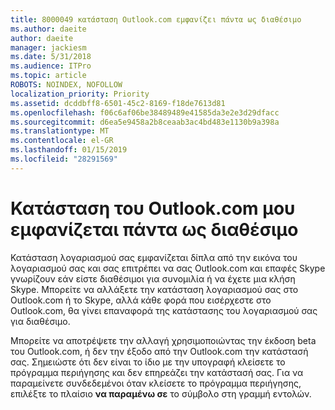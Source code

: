 ```yaml
---
title: 8000049 κατάσταση Outlook.com εμφανίζει πάντα ως διαθέσιμο
ms.author: daeite
author: daeite
manager: jackiesm
ms.date: 5/31/2018
ms.audience: ITPro
ms.topic: article
ROBOTS: NOINDEX, NOFOLLOW
localization_priority: Priority
ms.assetid: dcddbff8-6501-45c2-8169-f18de7613d81
ms.openlocfilehash: f06c6af06be38489489e41585da3e2e3d29dfacc
ms.sourcegitcommit: d6ea5e9458a2b8ceaab3ac4bd483e1130b9a398a
ms.translationtype: MT
ms.contentlocale: el-GR
ms.lasthandoff: 01/15/2019
ms.locfileid: "28291569"
---
```

# <a name="my-outlookcom-status-always-shows-as-available"></a>Κατάσταση του Outlook.com μου εμφανίζεται πάντα ως διαθέσιμο

Κατάσταση λογαριασμού σας εμφανίζεται δίπλα από την εικόνα του λογαριασμού σας και σας επιτρέπει να σας Outlook.com και επαφές Skype γνωρίζουν εάν είστε διαθέσιμοι για συνομιλία ή να έχετε μια κλήση Skype. Μπορείτε να αλλάξετε την κατάσταση λογαριασμού σας στο Outlook.com ή το Skype, αλλά κάθε φορά που εισέρχεστε στο Outlook.com, θα γίνει επαναφορά της κατάστασης του λογαριασμού σας για διαθέσιμο.
  
Μπορείτε να αποτρέψετε την αλλαγή χρησιμοποιώντας την έκδοση beta του Outlook.com, ή δεν την έξοδο από την Outlook.com την κατάστασή σας. Σημειώστε ότι δεν είναι το ίδιο με την υπογραφή κλείσετε το πρόγραμμα περιήγησης και δεν επηρεάζει την κατάστασή σας. Για να παραμείνετε συνδεδεμένοι όταν κλείσετε το πρόγραμμα περιήγησης, επιλέξτε το πλαίσιο **να παραμένω σε** το σύμβολο στη γραμμή εντολών. 
  


